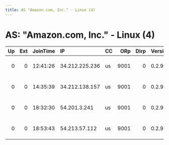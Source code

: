 ```yaml
---
title: AS "Amazon.com, Inc." - Linux (4)
---
```


# AS: "Amazon.com, Inc." - Linux (4)

|   Up |   Ext | JoinTime   | IP             | CC   |   ORp |   Dirp | Version   | Contact               | Nickname            |   eFamMembers |
|-----:|------:|:-----------|:---------------|:-----|------:|-------:|:----------|:----------------------|:--------------------|--------------:|
|    0 |     0 | 12:41:26   | 34.212.225.236 | us   |  9001 |      0 | 0.2.9.11  | root at example dot o | citest13277Epd7tr8V |             1 |
|    0 |     0 | 14:35:39   | 34.212.138.157 | us   |  9001 |      0 | 0.2.9.11  | root at example dot o | citest132844qQeFNLE |             1 |
|    0 |     0 | 18:32:30   | 54.201.3.241   | us   |  9001 |      0 | 0.2.9.11  | root at example dot o | citest13321VPZ7Yv8S |             1 |
|    0 |     0 | 18:53:43   | 54.213.57.112  | us   |  9001 |      0 | 0.2.9.11  | root at example dot o | citest133737YVefmIF |             1 |
